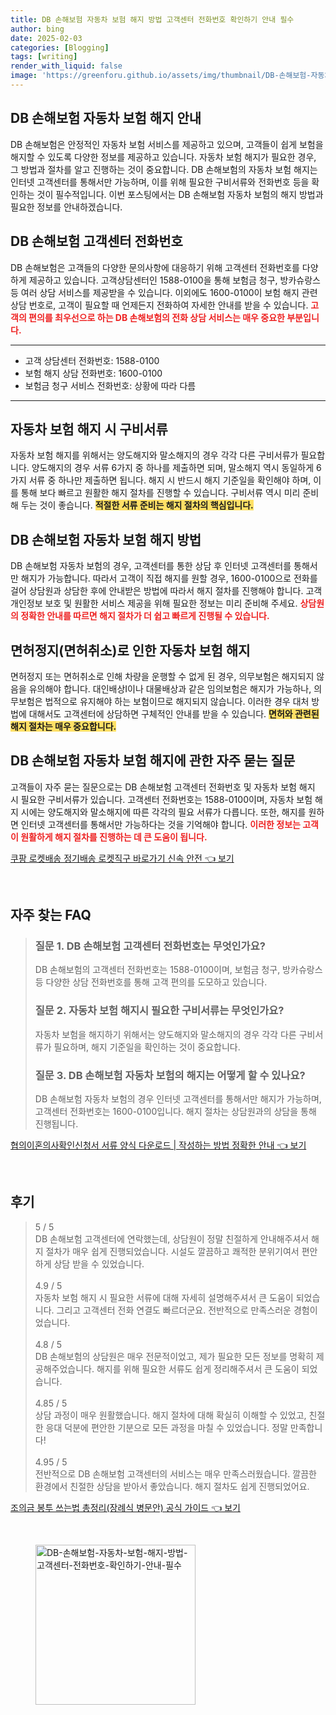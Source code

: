 ```yaml
---
title: DB 손해보험 자동차 보험 해지 방법 고객센터 전화번호 확인하기 안내 필수
author: bing
date: 2025-02-03
categories: [Blogging]
tags: [writing]
render_with_liquid: false
image: 'https://greenforu.github.io/assets/img/thumbnail/DB-손해보험-자동차-보험-해지-방법-고객센터-전화번호-확인하기-안내-필수.webp'
---
```



<h2 id='DB손해보험자동차보험해지안내'>DB 손해보험 자동차 보험 해지 안내</h2>

<p>DB 손해보험은 안정적인 자동차 보험 서비스를 제공하고 있으며, 고객들이 쉽게 보험을 해지할 수 있도록 다양한 정보를 제공하고 있습니다. 자동차 보험 해지가 필요한 경우, 그 방법과 절차를 알고 진행하는 것이 중요합니다. DB 손해보험의 자동차 보험 해지는 인터넷 고객센터를 통해서만 가능하며, 이를 위해 필요한 구비서류와 전화번호 등을 확인하는 것이 필수적입니다. 이번 포스팅에서는 DB 손해보험 자동차 보험의 해지 방법과 필요한 정보를 안내하겠습니다.</p>

<h2 id='고객센터전화번호'>DB 손해보험 고객센터 전화번호</h2>

<p>DB 손해보험은 고객들의 다양한 문의사항에 대응하기 위해 고객센터 전화번호를 다양하게 제공하고 있습니다. 고객상담센터인 1588-0100을 통해 보험금 청구, 방카슈랑스 등 여러 상담 서비스를 제공받을 수 있습니다. 이외에도 1600-0100이 보험 해지 관련 상담 번호로, 고객이 필요할 때 언제든지 전화하여 자세한 안내를 받을 수 있습니다. <b><span style="color: #ee2323;">고객의 편의를 최우선으로 하는 DB 손해보험의 전화 상담 서비스는 매우 중요한 부분입니다.</span></b></p>

<hr />

<ul>
    <li>고객 상담센터 전화번호: 1588-0100</li>
    <li>보험 해지 상담 전화번호: 1600-0100</li>
    <li>보험금 청구 서비스 전화번호: 상황에 따라 다름</li>
</ul>

<hr />

<h2 id='자동차보험해지구비서류'>자동차 보험 해지 시 구비서류</h2>

<p>자동차 보험 해지를 위해서는 양도해지와 말소해지의 경우 각각 다른 구비서류가 필요합니다. 양도해지의 경우 서류 6가지 중 하나를 제출하면 되며, 말소해지 역시 동일하게 6가지 서류 중 하나만 제출하면 됩니다. 해지 시 반드시 해지 기준일을 확인해야 하며, 이를 통해 보다 빠르고 원활한 해지 절차를 진행할 수 있습니다. 구비서류 역시 미리 준비해 두는 것이 좋습니다. <b><span style="background-color: #ffe066;">적절한 서류 준비는 해지 절차의 핵심입니다.</span></b></p>

<h2 id='자동차보험해지방법'>DB 손해보험 자동차 보험 해지 방법</h2>

<p>DB 손해보험 자동차 보험의 경우, 고객센터를 통한 상담 후 인터넷 고객센터를 통해서만 해지가 가능합니다. 따라서 고객이 직접 해지를 원할 경우, 1600-0100으로 전화를 걸어 상담원과 상담한 후에 안내받은 방법에 따라서 해지 절차를 진행해야 합니다. 고객 개인정보 보호 및 원활한 서비스 제공을 위해 필요한 정보는 미리 준비해 주세요. <b><span style="color: #ee2323;">상담원의 정확한 안내를 따르면 해지 절차가 더 쉽고 빠르게 진행될 수 있습니다.</span></b></p>

<h2 id='면허정지및취소관련해지'>면허정지(면허취소)로 인한 자동차 보험 해지</h2>

<p>면허정지 또는 면허취소로 인해 차량을 운행할 수 없게 된 경우, 의무보험은 해지되지 않음을 유의해야 합니다. 대인배상Ⅰ이나 대물배상과 같은 임의보험은 해지가 가능하나, 의무보험은 법적으로 유지해야 하는 보험이므로 해지되지 않습니다. 이러한 경우 대처 방법에 대해서도 고객센터에 상담하면 구체적인 안내를 받을 수 있습니다. <b><span style="background-color: #ffe066;">면허와 관련된 해지 절차는 매우 중요합니다.</span></b></p>

<h2 id='자주묻는질문'>DB 손해보험 자동차 보험 해지에 관한 자주 묻는 질문</h2>

<p>고객들이 자주 묻는 질문으로는 DB 손해보험 고객센터 전화번호 및 자동차 보험 해지 시 필요한 구비서류가 있습니다. 고객센터 전화번호는 1588-0100이며, 자동차 보험 해지 시에는 양도해지와 말소해지에 따른 각각의 필요 서류가 다릅니다. 또한, 해지를 원하면 인터넷 고객센터를 통해서만 가능하다는 것을 기억해야 합니다. <b><span style="color: #ee2323;">이러한 정보는 고객이 원활하게 해지 절차를 진행하는 데 큰 도움이 됩니다.</span></b></p>


<p><a class="click-button" title="쿠팡 로켓배송 정기배송 로켓직구 바로가기 신속 안전" href="https://greenforu.github.io/posts/%EC%BF%A0%ED%8C%A1-%EB%A1%9C%EC%BC%93%EB%B0%B0%EC%86%A1-%EC%A0%95%EA%B8%B0%EB%B0%B0%EC%86%A1-%EB%A1%9C%EC%BC%93%EC%A7%81%EA%B5%AC-%EB%B0%94%EB%A1%9C%EA%B0%80%EA%B8%B0-%EC%8B%A0%EC%86%8D-%EC%95%88%EC%A0%84/" rel="dofollow">쿠팡 로켓배송 정기배송 로켓직구 바로가기 신속 안전 👈 보기</a></p><br>
<h2 id='자주_찾는_FAQ'>자주 찾는 FAQ</h2>
<div itemscope="" itemtype="https://schema.org/FAQPage"> 
<blockquote> 
<div itemscope="" itemprop="mainEntity" itemtype="https://schema.org/Question"> 
<h3 itemprop="name">질문 1. DB 손해보험 고객센터 전화번호는 무엇인가요?</h3> 
<div itemscope="" itemprop="acceptedAnswer" itemtype="https://schema.org/Answer"> 
<span itemprop="text"> 
<p>DB 손해보험의 고객센터 전화번호는 1588-0100이며, 보험금 청구, 방카슈랑스 등 다양한 상담 전화번호를 통해 고객 편의를 도모하고 있습니다.</p> 
</span> 
</div> 
</div> 

<div itemscope="" itemprop="mainEntity" itemtype="https://schema.org/Question"> 
<h3 itemprop="name">질문 2. 자동차 보험 해지시 필요한 구비서류는 무엇인가요?</h3> 
<div itemscope="" itemprop="acceptedAnswer" itemtype="https://schema.org/Answer"> 
<span itemprop="text"> 
<p>자동차 보험을 해지하기 위해서는 양도해지와 말소해지의 경우 각각 다른 구비서류가 필요하며, 해지 기준일을 확인하는 것이 중요합니다.</p> 
</span> 
</div> 
</div> 

<div itemscope="" itemprop="mainEntity" itemtype="https://schema.org/Question"> 
<h3 itemprop="name">질문 3. DB 손해보험 자동차 보험의 해지는 어떻게 할 수 있나요?</h3> 
<div itemscope="" itemprop="acceptedAnswer" itemtype="https://schema.org/Answer"> 
<span itemprop="text"> 
<p>DB 손해보험 자동차 보험의 경우 인터넷 고객센터를 통해서만 해지가 가능하며, 고객센터 전화번호는 1600-0100입니다. 해지 절차는 상담원과의 상담을 통해 진행됩니다.</p> 
</span> 
</div> 
</div> 

</blockquote> 
</div>
<p><a class="click-button" title="협의이혼의사확인신청서 서류 양식 다운로드 | 작성하는 방법 정확한 안내" href="https://greenforu.github.io/posts/%ED%98%91%EC%9D%98%EC%9D%B4%ED%98%BC%EC%9D%98%EC%82%AC%ED%99%95%EC%9D%B8%EC%8B%A0%EC%B2%AD%EC%84%9C-%EC%84%9C%EB%A5%98-%EC%96%91%EC%8B%9D-%EB%8B%A4%EC%9A%B4%EB%A1%9C%EB%93%9C-%EC%9E%91%EC%84%B1%ED%95%98%EB%8A%94-%EB%B0%A9%EB%B2%95-%EC%A0%95%ED%99%95%ED%95%9C-%EC%95%88%EB%82%B4/" rel="dofollow">협의이혼의사확인신청서 서류 양식 다운로드 | 작성하는 방법 정확한 안내 👈 보기</a></p><br>
<h2 id='후기'>후기</h2>
<div itemscope itemtype="https://schema.org/Product">
  <blockquote>
  <div itemprop="review" itemscope itemtype="https://schema.org/Review">
      <div itemprop="reviewRating" itemscope itemtype="https://schema.org/Rating"> <span itemprop="ratingValue">5</span> / <span itemprop="bestRating">5</span> </div>
      <span itemprop="reviewBody">DB 손해보험 고객센터에 연락했는데, 상담원이 정말 친절하게 안내해주셔서 해지 절차가 매우 쉽게 진행되었습니다. 시설도 깔끔하고 쾌적한 분위기여서 편안하게 상담 받을 수 있었습니다.</span>
  </div>
  <br>
  <div itemprop="review" itemscope itemtype="https://schema.org/Review">
      <div itemprop="reviewRating" itemscope itemtype="https://schema.org/Rating"> <span itemprop="ratingValue">4.9</span> / <span itemprop="bestRating">5</span> </div>
      <span itemprop="reviewBody">자동차 보험 해지 시 필요한 서류에 대해 자세히 설명해주셔서 큰 도움이 되었습니다. 그리고 고객센터 전화 연결도 빠르더군요. 전반적으로 만족스러운 경험이었습니다.</span>
  </div>
  <br>
  <div itemprop="review" itemscope itemtype="https://schema.org/Review">
      <div itemprop="reviewRating" itemscope itemtype="https://schema.org/Rating"> <span itemprop="ratingValue">4.8</span> / <span itemprop="bestRating">5</span> </div>
      <span itemprop="reviewBody">DB 손해보험의 상담원은 매우 전문적이었고, 제가 필요한 모든 정보를 명확히 제공해주었습니다. 해지를 위해 필요한 서류도 쉽게 정리해주셔서 큰 도움이 되었습니다.</span>
  </div>
  <br>
  <div itemprop="review" itemscope itemtype="https://schema.org/Review">
      <div itemprop="reviewRating" itemscope itemtype="https://schema.org/Rating"> <span itemprop="ratingValue">4.85</span> / <span itemprop="bestRating">5</span> </div>
      <span itemprop="reviewBody">상담 과정이 매우 원활했습니다. 해지 절차에 대해 확실히 이해할 수 있었고, 친절한 응대 덕분에 편안한 기분으로 모든 과정을 마칠 수 있었습니다. 정말 만족합니다!</span>
  </div>
  <br>
  <div itemprop="review" itemscope itemtype="https://schema.org/Review">
      <div itemprop="reviewRating" itemscope itemtype="https://schema.org/Rating"> <span itemprop="ratingValue">4.95</span> / <span itemprop="bestRating">5</span> </div>
      <span itemprop="reviewBody">전반적으로 DB 손해보험 고객센터의 서비스는 매우 만족스러웠습니다. 깔끔한 환경에서 친절한 상담을 받아서 좋았습니다. 해지 절차도 쉽게 진행되었어요.</span>
  </div>
  </blockquote>
</div>
<p><a class="click-button" title="조의금 봉투 쓰는법 총정리(장례식 병문안) 공식 가이드" href="https://greenforu.github.io/posts/%EC%A1%B0%EC%9D%98%EA%B8%88-%EB%B4%89%ED%88%AC-%EC%93%B0%EB%8A%94%EB%B2%95-%EC%B4%9D%EC%A0%95%EB%A6%AC(%EC%9E%A5%EB%A1%80%EC%8B%9D-%EB%B3%91%EB%AC%B8%EC%95%88)-%EA%B3%B5%EC%8B%9D-%EA%B0%80%EC%9D%B4%EB%93%9C/" rel="dofollow">조의금 봉투 쓰는법 총정리(장례식 병문안) 공식 가이드 👈 보기</a></p><br>
<figure class="image"><img src="https://greenforu.github.io/assets/img/thumbnail/DB-손해보험-자동차-보험-해지-방법-고객센터-전화번호-확인하기-안내-필수.webp" alt="DB-손해보험-자동차-보험-해지-방법-고객센터-전화번호-확인하기-안내-필수" width="256" height="256"></figure>